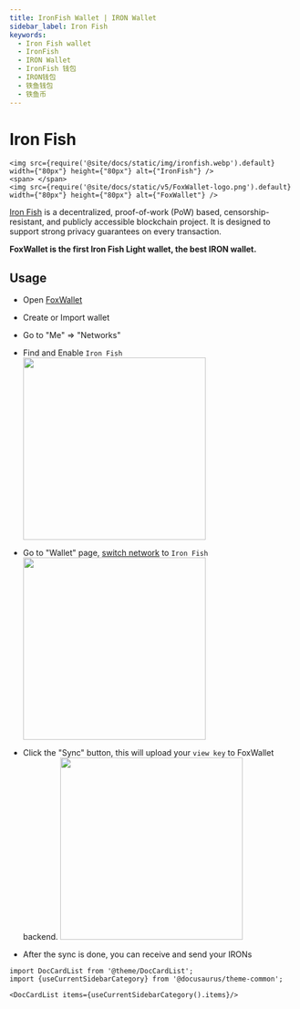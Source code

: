 ```yaml
---
title: IronFish Wallet | IRON Wallet
sidebar_label: Iron Fish
keywords:
  - Iron Fish wallet
  - IronFish
  - IRON Wallet
  - IronFish 钱包
  - IRON钱包
  - 铁鱼钱包
  - 铁鱼币
---
```


# Iron Fish

```mdx-code-block
<img src={require('@site/docs/static/img/ironfish.webp').default} width={"80px"} height={"80px"} alt={"IronFish"} />
<span> </span>
<img src={require('@site/docs/static/v5/FoxWallet-logo.png').default} width={"80px"} height={"80px"} alt={"FoxWallet"} />
```

[Iron Fish](https://ironfish.network/) is a decentralized, proof-of-work (PoW) based, censorship-resistant, and publicly accessible blockchain project. It is designed to support strong privacy guarantees on every transaction.

**FoxWallet is the first Iron Fish Light wallet, the best IRON wallet.**

## Usage

* Open [FoxWallet](https://foxwallet.com/download)
* Create or Import wallet
* Go to "Me" => "Networks"
* Find and Enable `Iron Fish` 
  <img src="/img/docs/networks-ironfish.webp" width="320" />

* Go to "Wallet" page, [switch network](https://hc.foxwallet.com/docs/basic/manage-funds#switch-networks) to `Iron Fish`
  <img src="/img/docs/switch-to-ironfish.webp" width="320" />

* Click the "Sync" button, this will upload your `view key` to FoxWallet backend.
  <img src="/img/docs/ironfish-sync.webp" width="320" />

* After the sync is done, you can receive and send your IRONs

```mdx-code-block
import DocCardList from '@theme/DocCardList';
import {useCurrentSidebarCategory} from '@docusaurus/theme-common';

<DocCardList items={useCurrentSidebarCategory().items}/>
```  


